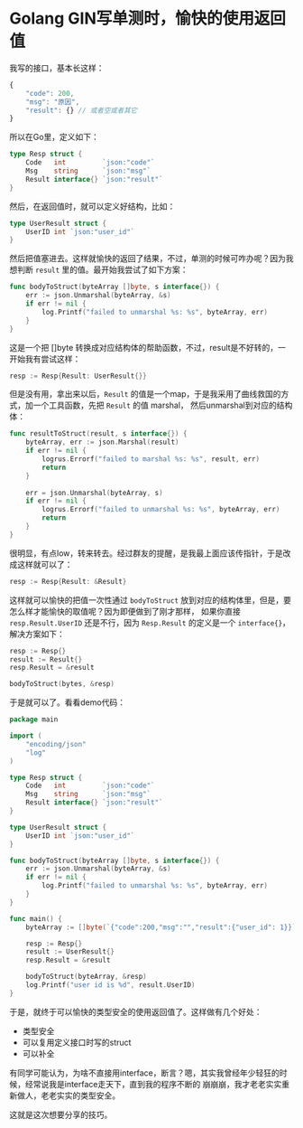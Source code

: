 # Golang GIN写单测时，愉快的使用返回值

我写的接口，基本长这样：

```js
{
    "code": 200,
    "msg": "原因",
    "result": {} // 或者空或者其它
}
```

所以在Go里，定义如下：

```go
type Resp struct {
	Code   int         `json:"code"`
	Msg    string      `json:"msg"`
	Result interface{} `json:"result"`
}
```

然后，在返回值时，就可以定义好结构，比如：

```go
type UserResult struct {
	UserID int `json:"user_id"`
}

```

然后把值塞进去。这样就愉快的返回了结果，不过，单测的时候可咋办呢？因为我想判断 `result` 里的值。最开始我尝试了如下方案：

```go
func bodyToStruct(byteArray []byte, s interface{}) {
	err := json.Unmarshal(byteArray, &s)
	if err != nil {
		log.Printf("failed to unmarshal %s: %s", byteArray, err)
	}
}
```

这是一个把 []byte 转换成对应结构体的帮助函数，不过，result是不好转的，一开始我有尝试这样：

```go
resp := Resp{Result: UserResult{}}
```

但是没有用，拿出来以后，`Result` 的值是一个map，于是我采用了曲线救国的方式，加一个工具函数，先把 `Result` 的值 marshal，
然后unmarshal到对应的结构体：

```go
func resultToStruct(result, s interface{}) {
    byteArray, err := json.Marshal(result)
    if err != nil {
        logrus.Errorf("failed to marshal %s: %s", result, err)
        return
    }
 
    err = json.Unmarshal(byteArray, s)
    if err != nil {
        logrus.Errorf("failed to unmarshal %s: %s", byteArray, err)
        return
    }
}
```

很明显，有点low，转来转去。经过群友的提醒，是我最上面应该传指针，于是改成这样就可以了：

```go
resp := Resp{Result: &Result}
```

这样就可以愉快的把值一次性通过 `bodyToStruct` 放到对应的结构体里，但是，要怎么样才能愉快的取值呢？因为即便做到了刚才那样，
如果你直接 `resp.Result.UserID` 还是不行，因为 `Resp.Result` 的定义是一个 `interface{}`，解决方案如下：

```go
resp := Resp{}
result := Result{}
resp.Result = &result

bodyToStruct(bytes, &resp)
```

于是就可以了。看看demo代码：

```go
package main

import (
	"encoding/json"
	"log"
)

type Resp struct {
	Code   int         `json:"code"`
	Msg    string      `json:"msg"`
	Result interface{} `json:"result"`
}

type UserResult struct {
	UserID int `json:"user_id"`
}

func bodyToStruct(byteArray []byte, s interface{}) {
	err := json.Unmarshal(byteArray, &s)
	if err != nil {
		log.Printf("failed to unmarshal %s: %s", byteArray, err)
	}
}

func main() {
	byteArray := []byte(`{"code":200,"msg":"","result":{"user_id": 1}}`)

	resp := Resp{}
	result := UserResult{}
	resp.Result = &result

	bodyToStruct(byteArray, &resp)
	log.Printf("user id is %d", result.UserID)
}
```

于是，就终于可以愉快的类型安全的使用返回值了。这样做有几个好处：

- 类型安全
- 可以复用定义接口时写的struct
- 可以补全

有同学可能认为，为啥不直接用interface，断言？嗯，其实我曾经年少轻狂的时候，经常说我是interface走天下，直到我的程序不断的
崩崩崩，我才老老实实重新做人，老老实实的类型安全。

这就是这次想要分享的技巧。
